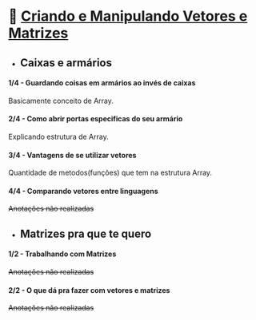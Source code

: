 # 🎯 <u>Criando e Manipulando Vetores e Matrizes</u>
* ## Caixas e armários

#### 1/4 - Guardando coisas em armários ao invés de caixas

Basicamente conceito de Array.

#### 2/4 - Como abrir portas especificas do seu armário

Explicando estrutura de Array.

#### 3/4 - Vantagens de se utilizar vetores

Quantidade de metodos(funções) que tem na estrutura Array.

#### 4/4 - Comparando vetores entre linguagens

~~Anotações não realizadas~~

* ## Matrizes pra que te quero

#### 1/2 - Trabalhando com Matrizes

~~Anotações não realizadas~~

#### 2/2 - O que dá pra fazer com vetores e matrizes

~~Anotações não realizadas~~